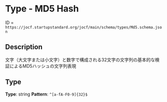 # Type - MD5 Hash

ID = `https://jocf.startupstandard.org/jocf/main/schema/types/Md5.schema.json`

## Description
文字（大文字または小文字）と数字で構成される32文字の文字列の基本的な検証によるMD5ハッシュの文字列表現

## Type
**Type**: string
**Pattern**: `^[a-fA-F0-9]{32}$`
